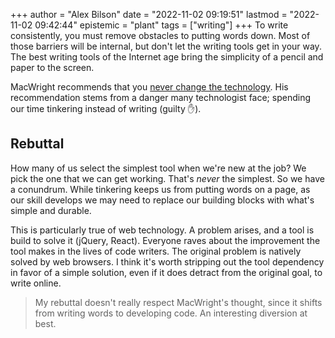 +++
author = "Alex Bilson"
date = "2022-11-02 09:19:51"
lastmod = "2022-11-02 09:42:44"
epistemic = "plant"
tags = ["writing"]
+++
To write consistently, you must remove obstacles to putting words down. Most of those barriers will be internal, but don't let the writing tools get in your way. The best writing tools of the Internet age bring the simplicity of a pencil and paper to the screen.

MacWright recommends that you [never change the technology](https://barnsworthburning.net/spaces/writing/how-to-blog#never-change-the-technology). His recommendation stems from a danger many technologist face; spending our time tinkering instead of writing (guilty ✋).

## Rebuttal

How many of us select the simplest tool when we're new at the job? We pick the one that we can get working. That's _never_ the simplest. So we have a conundrum. While tinkering keeps us from putting words on a page, as our skill develops we may need to replace our building blocks with what's simple and durable.

This is particularly true of web technology. A problem arises, and a tool is build to solve it (jQuery, React). Everyone raves about the improvement the tool makes in the lives of code writers. The original problem is natively solved by web browsers. I think it's worth stripping out the tool dependency in favor of a simple solution, even if it does detract from the original goal, to write online.

> My rebuttal doesn't really respect MacWright's thought, since it shifts from writing words to developing code. An interesting diversion at best.
